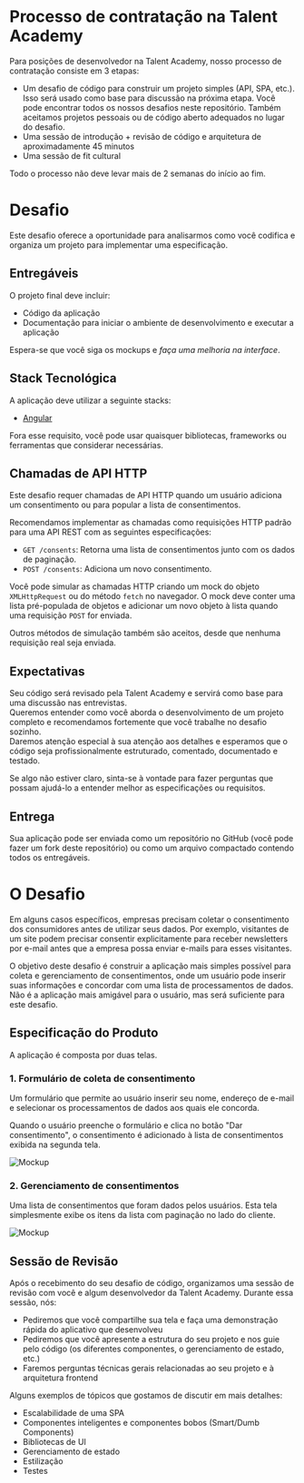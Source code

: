 # Processo de contratação na Talent Academy

Para posições de desenvolvedor na Talent Academy, nosso processo de contratação consiste em 3 etapas:

-   Um desafio de código para construir um projeto simples (API, SPA, etc.). Isso será usado como base para discussão na próxima etapa. Você pode encontrar todos os nossos desafios neste repositório. Também aceitamos projetos pessoais ou de código aberto adequados no lugar do desafio.
-   Uma sessão de introdução + revisão de código e arquitetura de aproximadamente 45 minutos
-   Uma sessão de fit cultural

Todo o processo não deve levar mais de 2 semanas do início ao fim.

# Desafio

Este desafio oferece a oportunidade para analisarmos como você codifica e organiza um projeto para implementar uma especificação.

## Entregáveis

O projeto final deve incluir:

-   Código da aplicação
-   Documentação para iniciar o ambiente de desenvolvimento e executar a aplicação

Espera-se que você siga os mockups e _faça uma melhoria na interface_.

## Stack Tecnológica

A aplicação deve utilizar a seguinte stacks:

-   [Angular](https://angular.io/)

Fora esse requisito, você pode usar quaisquer bibliotecas, frameworks ou ferramentas que considerar necessárias.

## Chamadas de API HTTP

Este desafio requer chamadas de API HTTP quando um usuário adiciona um consentimento ou para popular a lista de consentimentos.

Recomendamos implementar as chamadas como requisições HTTP padrão para uma API REST com as seguintes especificações:

-   `GET /consents`: Retorna uma lista de consentimentos junto com os dados de paginação.
-   `POST /consents`: Adiciona um novo consentimento.

Você pode simular as chamadas HTTP criando um mock do objeto `XMLHttpRequest` ou do método `fetch` no navegador. O mock deve conter uma lista pré-populada de objetos e adicionar um novo objeto à lista quando uma requisição `POST` for enviada.

Outros métodos de simulação também são aceitos, desde que nenhuma requisição real seja enviada.

## Expectativas

Seu código será revisado pela Talent Academy e servirá como base para uma discussão nas entrevistas.  
Queremos entender como você aborda o desenvolvimento de um projeto completo e recomendamos fortemente que você trabalhe no desafio sozinho.  
Daremos atenção especial à sua atenção aos detalhes e esperamos que o código seja profissionalmente estruturado, comentado, documentado e testado.

Se algo não estiver claro, sinta-se à vontade para fazer perguntas que possam ajudá-lo a entender melhor as especificações ou requisitos.

## Entrega

Sua aplicação pode ser enviada como um repositório no GitHub (você pode fazer um fork deste repositório) ou como um arquivo compactado contendo todos os entregáveis.

# O Desafio

Em alguns casos específicos, empresas precisam coletar o consentimento dos consumidores antes de utilizar seus dados. Por exemplo, visitantes de um site podem precisar consentir explicitamente para receber newsletters por e-mail antes que a empresa possa enviar e-mails para esses visitantes.

O objetivo deste desafio é construir a aplicação mais simples possível para coleta e gerenciamento de consentimentos, onde um usuário pode inserir suas informações e concordar com uma lista de processamentos de dados. Não é a aplicação mais amigável para o usuário, mas será suficiente para este desafio.

## Especificação do Produto

A aplicação é composta por duas telas.

### 1. Formulário de coleta de consentimento

Um formulário que permite ao usuário inserir seu nome, endereço de e-mail e selecionar os processamentos de dados aos quais ele concorda.

Quando o usuário preenche o formulário e clica no botão "Dar consentimento", o consentimento é adicionado à lista de consentimentos exibida na segunda tela.

![Mockup](https://github.com/talentacademybr/frontend-challenge/raw/master/wireframes/1%20-%20Give%20consent.png)

### 2. Gerenciamento de consentimentos

Uma lista de consentimentos que foram dados pelos usuários. Esta tela simplesmente exibe os itens da lista com paginação no lado do cliente.

![Mockup](https://github.com/talentacademybr/frontend-challenge/raw/master/wireframes/2%20-%20Collected%20consents.png)

## Sessão de Revisão

Após o recebimento do seu desafio de código, organizamos uma sessão de revisão com você e algum desenvolvedor da Talent Academy.
Durante essa sessão, nós:

-   Pediremos que você compartilhe sua tela e faça uma demonstração rápida do aplicativo que desenvolveu
-   Pediremos que você apresente a estrutura do seu projeto e nos guie pelo código (os diferentes componentes, o gerenciamento de estado, etc.)
-   Faremos perguntas técnicas gerais relacionadas ao seu projeto e à arquitetura frontend

Alguns exemplos de tópicos que gostamos de discutir em mais detalhes:

-   Escalabilidade de uma SPA
-   Componentes inteligentes e componentes bobos (Smart/Dumb Components)
-   Bibliotecas de UI
-   Gerenciamento de estado
-   Estilização
-   Testes
